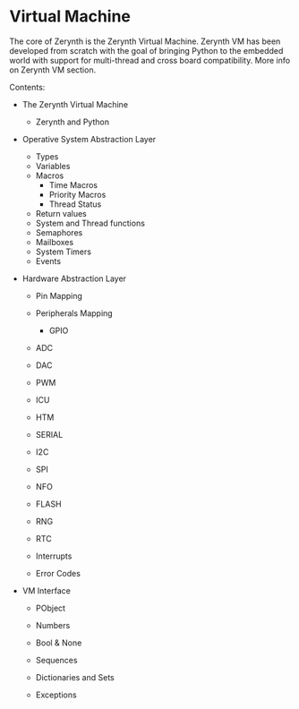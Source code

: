 # Virtual Machine

The core of Zerynth is the Zerynth Virtual Machine. Zerynth VM has been developed from scratch with the goal of bringing Python to the embedded world with support for multi-thread and cross board compatibility. More info on Zerynth VM section.

Contents:


* The Zerynth Virtual Machine
    * Zerynth and Python
* Operative System Abstraction Layer
    * Types
    * Variables
    * Macros
	    * Time Macros
	    * Priority Macros
	    * Thread Status
    * Return values
    * System and Thread functions
    * Semaphores
    * Mailboxes
    * System Timers
    * Events
* Hardware Abstraction Layer
    * Pin Mapping
    * Peripherals Mapping
	    * GPIO
    * ADC


    * DAC


    * PWM


    * ICU


    * HTM


    * SERIAL


    * I2C


    * SPI


    * NFO


    * FLASH


    * RNG


    * RTC


    * Interrupts


    * Error Codes


* VM Interface


    * PObject


    * Numbers


    * Bool & None


    * Sequences


    * Dictionaries and Sets


    * Exceptions

<!--stackedit_data:
eyJoaXN0b3J5IjpbMTI2MDI5ODk2MywtOTYzMzkwMzBdfQ==
-->